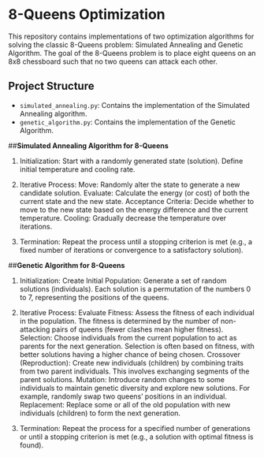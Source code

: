 # 8-Queens Optimization

This repository contains implementations of two optimization algorithms for solving the classic 8-Queens problem: Simulated Annealing and Genetic Algorithm. The goal of the 8-Queens problem is to place eight queens on an 8x8 chessboard such that no two queens can attack each other.

## Project Structure

- `simulated_annealing.py`: Contains the implementation of the Simulated Annealing algorithm.
- `genetic_algorithm.py`: Contains the implementation of the Genetic Algorithm.


##**Simulated Annealing Algorithm for 8-Queens**

1. Initialization:
Start with a randomly generated state (solution).
Define initial temperature and cooling rate.

2. Iterative Process:
Move: Randomly alter the state to generate a new candidate solution.
Evaluate: Calculate the energy (or cost) of both the current state and the new state.
Acceptance Criteria: Decide whether to move to the new state based on the energy difference and the current temperature.
Cooling: Gradually decrease the temperature over iterations.

3. Termination:
Repeat the process until a stopping criterion is met (e.g., a fixed number of iterations or convergence to a satisfactory solution).


##**Genetic Algorithm for 8-Queens**

1. Initialization:
Create Initial Population: Generate a set of random solutions (individuals). Each solution is a permutation of the numbers 0 to 7, representing the positions of the queens.

2. Iterative Process:
Evaluate Fitness: Assess the fitness of each individual in the population. The fitness is determined by the number of non-attacking pairs of queens (fewer clashes mean higher fitness).
Selection: Choose individuals from the current population to act as parents for the next generation. Selection is often based on fitness, with better solutions having a higher chance of being chosen.
Crossover (Reproduction): Create new individuals (children) by combining traits from two parent individuals. This involves exchanging segments of the parent solutions.
Mutation: Introduce random changes to some individuals to maintain genetic diversity and explore new solutions. For example, randomly swap two queens’ positions in an individual.
Replacement: Replace some or all of the old population with new individuals (children) to form the next generation.

3. Termination:
Repeat the process for a specified number of generations or until a stopping criterion is met (e.g., a solution with optimal fitness is found).
